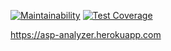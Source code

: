 [![Maintainability](https://api.codeclimate.com/v1/badges/bb4a8cc1c4e7e8f4ba0d/maintainability)](https://codeclimate.com/github/aspov/php-project-lvl3/maintainability)
[![Test Coverage](https://api.codeclimate.com/v1/badges/bb4a8cc1c4e7e8f4ba0d/test_coverage)](https://codeclimate.com/github/aspov/php-project-lvl3/test_coverage)

https://asp-analyzer.herokuapp.com
